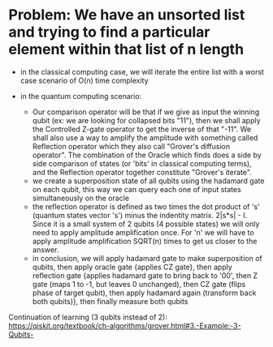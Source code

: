 # Problem: We have an unsorted list and trying to find a particular element within that list of n length



- in the classical computing case, we will iterate the entire list with a worst case scenario of O(n) time complexity

- in the quantum computing scenario:
    - Our comparison operator will be that if we give as input the winning qubit (ex: we are looking for collapsed bits "11"), then we shall apply the Controlled Z-gate operator to get the inverse of that "-11". We shall also use a way to amplify the amplitude with something called Reflection operator which they also call "Grover's diffusion operator". The combination of the Oracle which finds does a side by side comparison of states (or 'bits' in classical computing terms), and the Reflection operator together constitute "Grover's iterate".
    - we create a superposition state of all qubits using the hadamard gate on each qubit, this way we can query each one of input states simultaneously on the oracle
    - the reflection operator is defined as two times the dot product of 's' (quantum states vector 's') minus the indentity matrix. 2|s*s| - I. Since it is a small system of 2 qubits (4 possible states) we will only need to apply amplitude amplification once. For 'n' we will have to apply amplitude amplification SQRT(n) times to get us closer to the answer.
    - in conclusion, we will apply hadamard gate to make superposition of qubits, then apply oracle gate {applies CZ gate}, then apply reflection gate {applies hadamard gate to bring back to '00', then Z gate (maps 1 to -1, but leaves 0 unchanged), then CZ gate (flips phase of target qubit), then apply hadamard again (transform back both qubits)}, then finally measure both qubits


Continuation of learning (3 qubits instead of 2): https://qiskit.org/textbook/ch-algorithms/grover.html#3.-Example:-3-Qubits-
